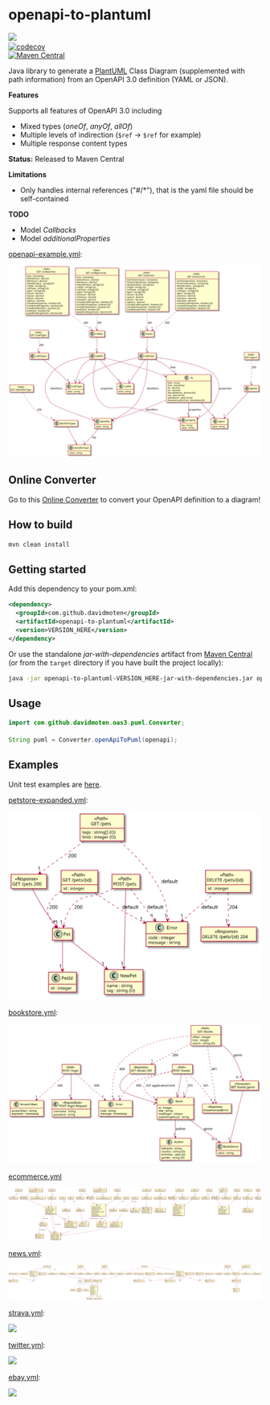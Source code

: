 # openapi-to-plantuml
<a href="https://github.com/davidmoten/openapi-to-plantuml/actions/workflows/ci.yml"><img src="https://github.com/davidmoten/openapi-to-plantuml/actions/workflows/ci.yml/badge.svg"/></a><br/>
[![codecov](https://codecov.io/gh/davidmoten/openapi-to-plantuml/branch/main/graph/badge.svg)](https://codecov.io/gh/davidmoten/openapi-to-plantuml)<br/>
[![Maven Central](https://maven-badges.herokuapp.com/maven-central/com.github.davidmoten/openapi-to-plantuml/badge.svg?style=flat)](https://maven-badges.herokuapp.com/maven-central/com.github.davidmoten/openapi-to-plantuml)<br/>

Java library to generate a [PlantUML](https://plantuml.com) Class Diagram (supplemented with path information) from an OpenAPI 3.0 definition (YAML or JSON).

**Features**

Supports all features of OpenAPI 3.0 including

* Mixed types (*oneOf*, *anyOf*, *allOf*) 
* Multiple levels of indirection (`$ref` -> `$ref` for example) 
* Multiple response content types

**Status:** Released to Maven Central 

**Limitations**

* Only handles internal references ("#/*"), that is the yaml file should be self-contained

**TODO**
* Model *Callbacks*
* Model *additionalProperties*

[openapi-example.yml](src/test/resources/openapi-example.yml): 

<img style="background-color:white" src="src/docs/openapi-example.svg"/>

## Online Converter 

Go to this [Online Converter](https://openapi-to-puml.davidmoten.org/prod/site/index.html) to convert your OpenAPI definition to a diagram!
 
## How to build

```bash
mvn clean install
```

## Getting started
Add this dependency to your pom.xml:

```xml
<dependency>
  <groupId>com.github.davidmoten</groupId>
  <artifactId>openapi-to-plantuml</artifactId>
  <version>VERSION_HERE</version>
</dependency>
```

Or use the standalone *jar-with-dependencies* artifact from [Maven Central](https://search.maven.org/search?q=g:com.github.davidmoten%20AND%20a:openapi-to-plantuml) (or from the `target` directory if you have built the project locally):

```bash
java -jar openapi-to-plantuml-VERSION_HERE-jar-with-dependencies.jar openapi.yaml PNG openapi.png
```

## Usage

```java
import com.github.davidmoten.oas3.puml.Converter;

String puml = Converter.openApiToPuml(openapi);
```

## Examples

Unit test examples are [here](src/docs/examples.md).

[petstore-expanded.yml](src/test/resources/inputs/petstore-expanded.yml):

<img src="src/docs/tests/petstore-expanded.puml.svg"/>

[bookstore.yml](src/test/resources/demos/bookstore.yml):

<img src="src/docs/demos/bookstore.svg"/>

[ecommerce.yml](src/test/resources/demos/ecommerce.yml)

<img src="src/docs/demos/ecommerce.svg"/>

[news.yml](src/test/resources/demos/news.yml):

<img src="src/docs/demos/news.svg"/>

[strava.yml](src/test/resources/demos/strava.yml):

<img src="src/docs/demos/strava.svg"/>

[twitter.yml](src/test/resources/demos/twitter.yml):

<img src="src/docs/demos/twitter.svg"/>

[ebay.yml](src/test/resources/demos/ebay.yml):

<img src="src/docs/demos/ebay.svg"/>

